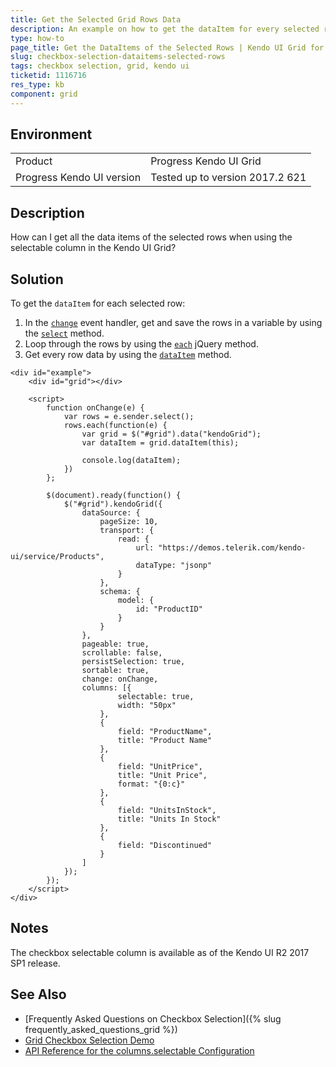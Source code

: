 ```yaml
---
title: Get the Selected Grid Rows Data
description: An example on how to get the dataItem for every selected row by using the change event of the Kendo UI Grid.
type: how-to
page_title: Get the DataItems of the Selected Rows | Kendo UI Grid for jQuery
slug: checkbox-selection-dataitems-selected-rows
tags: checkbox selection, grid, kendo ui
ticketid: 1116716
res_type: kb
component: grid
---
```


## Environment

<table>
 <tr>
  <td>Product</td>
  <td>Progress Kendo UI Grid</td>
 </tr>
 <tr>
  <td>Progress Kendo UI version</td>
  <td>Tested up to version 2017.2 621</td>
 </tr>
</table>

## Description

How can I get all the data items of the selected rows when using the selectable column in the Kendo UI Grid?

## Solution

To get the `dataItem` for each selected row:

1. In the [`change`](http://docs.telerik.com/kendo-ui/api/javascript/ui/grid/events/change) event handler, get and save the rows in a variable by using the [`select`](http://docs.telerik.com/kendo-ui/api/javascript/ui/grid/methods/select) method.
1. Loop through the rows by using the [`each`](https://api.jquery.com/each/) jQuery method.
1. Get every row data by using the [`dataItem`](http://docs.telerik.com/kendo-ui/api/javascript/ui/grid/methods/dataitem) method.

```dojo
<div id="example">
    <div id="grid"></div>

    <script>
        function onChange(e) {
            var rows = e.sender.select();
            rows.each(function(e) {
                var grid = $("#grid").data("kendoGrid");
                var dataItem = grid.dataItem(this);

                console.log(dataItem);
            })
        };

        $(document).ready(function() {
            $("#grid").kendoGrid({
                dataSource: {
                    pageSize: 10,
                    transport: {
                        read: {
                            url: "https://demos.telerik.com/kendo-ui/service/Products",
                            dataType: "jsonp"
                        }
                    },
                    schema: {
                        model: {
                            id: "ProductID"
                        }
                    }
                },
                pageable: true,
                scrollable: false,
                persistSelection: true,
                sortable: true,
                change: onChange,
                columns: [{
                        selectable: true,
                        width: "50px"
                    },
                    {
                        field: "ProductName",
                        title: "Product Name"
                    },
                    {
                        field: "UnitPrice",
                        title: "Unit Price",
                        format: "{0:c}"
                    },
                    {
                        field: "UnitsInStock",
                        title: "Units In Stock"
                    },
                    {
                        field: "Discontinued"
                    }
                ]
            });
        });
    </script>
</div>
```

## Notes

The checkbox selectable column is available as of the Kendo UI R2 2017 SP1 release.

## See Also

* [Frequently Asked Questions on Checkbox Selection]({% slug frequently_asked_questions_grid %})
* [Grid Checkbox Selection Demo](http://demos.telerik.com/kendo-ui/grid/checkbox-selection)
* [API Reference for the columns.selectable Configuration](http://docs.telerik.com/kendo-ui/api/javascript/ui/grid/configuration/columns.selectable)
